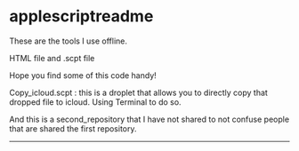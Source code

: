 # applescriptreadme


These are the tools I use offline. 

HTML file and .scpt file

Hope you find some of this code handy!  

Copy_icloud.scpt : this is a droplet that allows you to directly copy that dropped file to icloud.  Using Terminal to do so. 

And this is a second_repository that I have not shared to not confuse people that are shared the first repository. 


-----------

